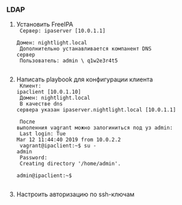 ### LDAP

1. Установить FreeIPA <br>
   <code>
   Сервер: ipaserver [10.0.1.1]<br>
   Домен: nightlight.local<br>
   Дополнительно устанавливается компанент DNS сервер<br>
   Пользователь: admin \ q1w2e3r4t5<br>
   </code>
   
   
2. Написать playbook для конфигурации клиента<br>
   <code>
   Клиент: ipaclient [10.0.1.10]<br>
   Домен: nightlight.local<br>
   В качестве dns сервера указан ipaserver.nightlight.local [10.0.1.1]<br>
   <br>
   После выполенния vagrant можно залогиниться под уз admin:<br>
   Last login: Tue Mar 12 11:44:40 2019 from 10.0.2.2<br>
   vagrant@ipaclient:~$ su - admin<br>
   Password: <br>
   Creating directory '/home/admin'.<br>
   admin@ipaclient:~$ <br>
   </code>

3. Настроить авторизацию по ssh-ключам<br>

